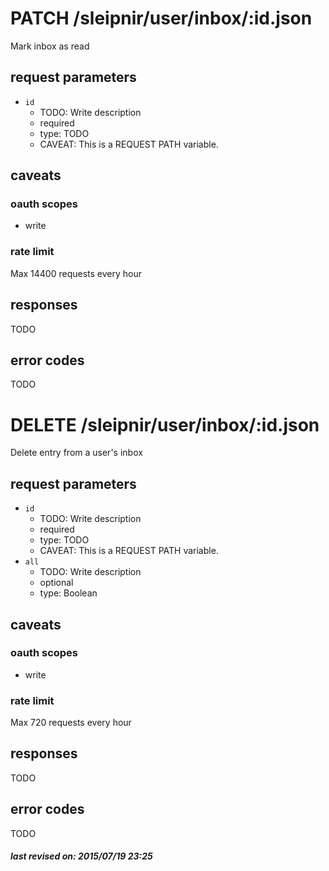 # PATCH /sleipnir/user/inbox/:id.json

Mark inbox as read

## request parameters

- `id`
  - TODO: Write description
  - required
  - type: TODO
  - CAVEAT: This is a REQUEST PATH variable.

## caveats

### oauth scopes

- write

### rate limit

Max 14400 requests every hour

## responses

TODO

## error codes

TODO

# DELETE /sleipnir/user/inbox/:id.json

Delete entry from a user's inbox

## request parameters

- `id`
  - TODO: Write description
  - required
  - type: TODO
  - CAVEAT: This is a REQUEST PATH variable.
- `all`
  - TODO: Write description
  - optional
  - type: Boolean

## caveats

### oauth scopes

- write

### rate limit

Max 720 requests every hour

## responses

TODO

## error codes

TODO

##### last revised on: 2015/07/19 23:25
